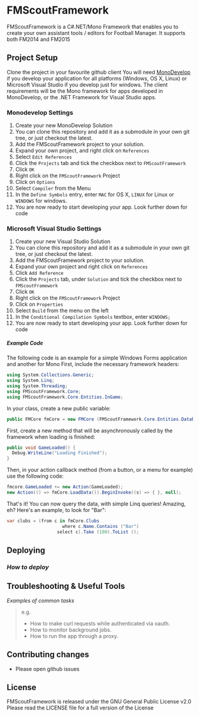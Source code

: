 # FMScoutFramework

FMScoutFramework is a C#.NET/Mono Framework that enables you to create your own assistant tools / editors for Football Manager. It supports both FM2014 and FM2015

## Project Setup

Clone the project in your favourite github client
You will need [MonoDevelop](http://monodevelop.com) if you develop your application for all platforms (Windows, OS X, Linux) or Microsoft Visual Studio if you develop just for windows. The client requirements will be the Mono framework for apps developed in MonoDevelop, or the .NET Framework for Visual Studio apps.

### Monodevelop Settings
1. Create your new MonoDevelop Solution
2. You can clone this repository and add it as a submodule in your own git tree, or just checkout the latest.
3. Add the FMScoutFramework project to your solution.
4. Expand your own project, and right click on `References`
5. Select `Edit References`
6. Click the `Projects` tab and tick the checkbox next to `FMScoutFramework`
7. Click `OK`
8. Right click on the `FMScoutFramework` Project
9. Click on `Options`
10. Select `Compiler` from the Menu
11. In the `Define Symbols` entry, enter `MAC` for OS X, `LINUX` for Linux or `WINDOWS` for windows.
12. You are now ready to start developing your app. Look further down for code

### Microsoft Visual Studio Settings
1. Create your new Visual Studio Solution
2. You can clone this repository and add it as a submodule in your own git tree, or just checkout the latest.
3. Add the FMScoutFramework project to your solution.
4. Expand your own project and right click on `References`
5. Click `Add Reference`
6. Click the `Projects` tab, under `Solution` and tick the checkbox next to `FMScoutFramework`
7. Click `OK`
8. Right click on the `FMScoutFramework` Project
9. Click on `Properties`
10. Select `Build` from the menu on the left
11. In the `Conditional Compilation Symbols` textbox, enter `WINDOWS;`
12. You are now ready to start developing your app. Look further down for code

##### Example Code

The following code is an example for a simple Windows Forms application and another for Mono
First, include the necessary framework headers:
```csharp
using System.Collections.Generic;
using System.Linq;
using System.Threading;
using FMScoutFramework.Core;
using FMScoutFramework.Core.Entities.InGame;
```

In your class, create a new public variable:
```csharp
public FMCore fmCore = new FMCore (FMScoutFramework.Core.Entities.DatabaseModeEnum.Realtime);
```

First, create a new method that will be asynchronously called by the framework when loading is finished:
```csharp
public void GameLoaded() {
  Debug.WriteLine("Loading Finished");
}
```

Then, in your action callback method (from a button, or a menu for example) use the following code:
```csharp
fmcore.GameLoaded += new Action(GameLoaded);
new Action(() => fmCore.LoadData()).BeginInvoke((s) => { }, null);
```

That's it! You can now query the data, with simple Linq queries! Amazing, eh? Here's an example, to look for "Bar":
```csharp
var clubs = (from c in fmCore.Clubs
				     where c.Name.Contains ("Bar")
			       select c).Take (100).ToList ();
```

## Deploying

### _How to deploy_

## Troubleshooting & Useful Tools

_Examples of common tasks_

> e.g.
> 
> - How to make curl requests while authenticated via oauth.
> - How to monitor background jobs.
> - How to run the app through a proxy.

## Contributing changes

- Please open github issues

## License

FMScoutFramework is released under the GNU General Public License v2.0
Please read the LICENSE file for a full version of the License
